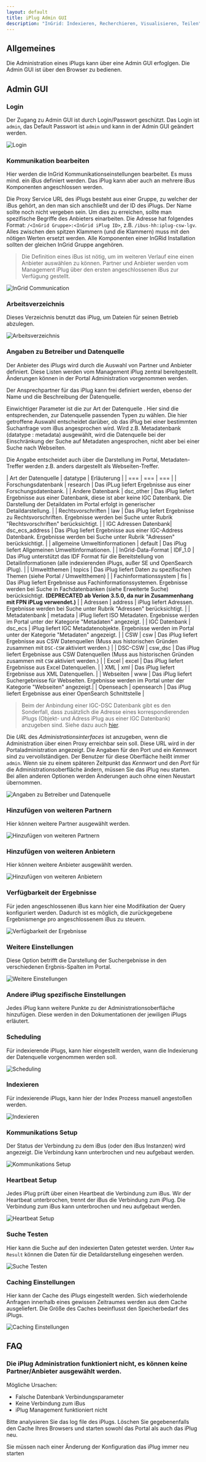 ```yaml
---
layout: default
title: iPlug Admin GUI
description: "InGrid: Indexieren, Recherchieren, Visualisieren, Teilen"
---
```


## Allgemeines

Die Administration eines iPlugs kann über eine Admin GUI erfoglgen. Die Admin GUI ist über den Browser zu bedienen.

## Admin GUI

### Login

Der Zugang zu Admin GUI ist durch Login/Passwort geschützt. Das Login ist `admin`, das Default Passwort ist `admin` und kann in der Admin GUI geändert werden.

![Login](../images/iplug_admin_gui_login.png "Login")

### Kommunikation bearbeiten

Hier werden die InGrid Kommunikationseinstellungen bearbeitet. Es muss mind. ein iBus definiert werden. Das iPlug kann aber auch an mehrere iBus Komponenten angeschlossen werden.

Die Proxy Service URL des iPlugs besteht aus einer Gruppe, zu welcher der iBus gehört, an den man sich anschließt und der ID des iPlugs. Der Name sollte noch nicht vergeben sein. Um dies zu erreichen, sollte man spezifische Begriffe des Anbieters einarbeiten. Die Adresse hat folgendes Format: `/<InGrid Gruppe>:<InGrid iPlug ID>`, z.B. `/ibus-hh:iplug-csw-lgv`. Alles zwischen den spitzen Klammern (und die Klammern) muss mit den nötigen Werten ersetzt werden. Alle Komponenten einer InGRid Installation sollten der gleichen InGrid Gruppe angehören.

> Die Definition eines iBus ist nötig, um im weiteren Verlauf eine einen Anbieter auswählen zu können. Partner und Anbieter werden vom Management iPlug über den ersten angeschlossenen iBus zur Verfügung gestellt.

![InGrid Communication](../images/iplug_admin_gui_communication.png "InGrid Communication")

### Arbeitsverzeichnis

Dieses Verzeichnis benutzt das iPlug, um Dateien für seinen Betrieb abzulegen.

![Arbeitsverzeichnis](../images/iplug_admin_gui_working_dir.png "Arbeitsverzeichnis")

### Angaben zu Betreiber und Datenquelle

Der Anbieter des iPlugs wird durch die Auswahl von Partner und Anbieter definiert. Diese Listen werden vom Management iPlug zentral bereitgestellt. Änderungen können in der Portal Administration vorgenommen werden.

Der Ansprechpartner für das iPlug kann frei definiert werden, ebenso der Name und die Beschreibung der Datenquelle.

Einwichtiger Parameter ist die zur Art der Datenquelle . Hier sind die entsprechenden, zur Datenquelle passenden Typen zu wählen. Die hier getroffene Auswahl entscheidet darüber, ob das iPlug bei einer bestimmten Suchanfrage vom iBus angesprochen wird. Wird z.B. Metadatenbank (datatype : metadata) ausgewählt, wird die Datenquelle bei der Einschränkung der Suche auf Metadaten angesprochen, nicht aber bei einer Suche nach Webseiten.

Die Angabe entscheidet auch über die Darstellung im Portal, Metadaten-Treffer werden z.B. anders dargestellt als Webseiten-Treffer.

| Art der Datenquelle | datatype | Erläuterung |
| === | === | === | 
| Forschungsdatenbank | research | Das iPLug liefert Ergebnisse aus einer Forschungsdatenbank. |
| Andere Datenbank | dsc_other | Das iPlug liefert Ergebnisse aus einer Datenbank, diese ist aber keine IGC Datenbank. Die Darstellung der Detaildaten im Portal erfolgt in generischer Detaildarstellung. |
| Rechtsvorschriften | law | Das iPlug liefert Ergebnisse zu Rechtsvorschriften. Ergebnisse werden bei Suche unter Rubrik "Rechtsvorschriften" berücksichtigt. |
| IGC Adressen Datenbank| dsc_ecs_address | Das iPlug liefert Ergebnisse aus einer IGC-Address Datenbank. Ergebnisse werden bei Suche unter Rubrik "Adressen" berücksichtigt. |
| allgemeine Umweltinformationen | default | Das iPlug liefert Allgemeinen Umweltinformationen. |
| InGrid-Data-Format | IDF_1.0 | Das iPlug unterstützt das IDF Format für die Bereitstellung von Detailinformationen (alle indexierenden iPlugs, außer SE und OpenSearch iPlug). |
| Umweltthemen | topics | Das iPlug liefert Daten zu spezifischen Themen (siehe Portal / Umweltthemen) |
| Fachinformationssystem | fis | Das iPlug liefert Ergebnisse aus Fachinformationssystemen. Ergebnisse werden bei Suche in Fachdatenbanken (siehe Erweiterte Suche) berücksichtigt. **(DEPRECATED ab Verion 3.5.0, da nur in Zusammenhang mit FPN iPLug verwendet.)** |
| Adressen | address | iPlug liefert Adressen. Ergebnisse werden bei Suche unter Rubrik "Adressen" berücksichtigt. |
| Metadatenbank | metadata | iPlug liefert ISO Metadaten. Ergebnisse werden im Portal unter der Kategorie "Metadaten" angezeigt. |
| IGC Datenbank | dsc_ecs | iPlug liefert IGC Metadatenobjekte. Ergebnisse werden im Portal unter der Kategorie "Metadaten" angezeigt. |
| CSW | csw | Das iPlug liefert Ergebnisse aus CSW Datenquellen (Muss aus historischen Gründen zusammen mit `DSC-CSW` aktiviert werden.) |
| DSC-CSW | csw_dsc | Das iPlug liefert Ergebnisse aus CSW Datenquellen  (Muss aus historischen Gründen zusammen mit `CSW` aktiviert werden.) |
| Excel | excel | Das iPlug liefert Ergebnisse aus Excel Datenquellen. |
| XML | xml | Das iPlug liefert Ergebnisse aus XML Datenquellen. |
| Webseiten | www | Das iPlug liefert Suchergebnisse für Webseiten. Ergebnisse werden im Portal unter der Kategorie "Webseiten" angezeigt.|
| Openseach | opensearch | Das iPlug liefert Ergebnisse aus einer OpenSearch Schnittstelle |


> Beim der Anbindung einer IGC-DSC Datenbank gibt es den Sonderfall, dass zusätzlich die Adresse eines korrespondierenden iPlugs (Objekt- und Adress iPlug aus einer IGC Datenbank) anzugeben sind. Siehe dazu auch [hier](iplug_dsc_scripted.html#sonderfall-ingrid-catalog-objekte-und-adressen).

Die *URL* des *Administrationsinterfaces* ist anzugeben, wenn die Administration über einen Proxy erreichbar sein soll. Diese URL wird in der Portaladministration angezeigt. Die Angaben für den Port und ein Kennwort sind zu vervollständigen. Der Benutzer für diese Oberfläche heißt immer `admin`. Wenn sie zu einem späteren Zeitpunkt das *Kennwort* und den *Port* für die Administrationsoberfläche ändern, müssen Sie das iPlug neu starten. Bei allen anderen Optionen werden Änderungen auch ohne einen Neustart übernommen.

![Angaben zu Betreiber und Datenquelle](../images/iplug_admin_gui_operator.png "Angaben zu Betreiber und Datenquelle")


### Hinzufügen von weiteren Partnern

Hier können weitere Partner ausgewählt werden.

![Hinzufügen von weiteren Partnern](../images/iplug_admin_gui_partner.png "Hinzufügen von weiteren Partnern")


### Hinzufügen von weiteren Anbietern

Hier können weitere Anbieter ausgewählt werden.

![Hinzufügen von weiteren Anbietern](../images/iplug_admin_gui_provider.png "Hinzufügen von weiteren Anbietern")

### Verfügbarkeit der Ergebnisse

Für jeden angeschlossenen iBus kann hier eine Modifikation der Query konfiguriert werden. Dadurch ist es möglich, die zurückgegebene Ergebnismenge pro angeschlossenem iBus zu steuern.

![Verfügbarkeit der Ergebnisse](../images/iplug_admin_gui_result_availabilitiy.png "Verfügbarkeit der Ergebnisse")

### Weitere Einstellungen

Diese Option betrifft die Darstellung der Suchergebnisse in den verschiedenen Ergbnis-Spalten im Portal.

![Weitere Einstellungen](../images/iplug_admin_gui_misc.png "Weitere Einstellungen")

### Andere iPlug spezifische Einstellungen

Jedes iPlug kann weitere Punkte zu der Administrationsoberfläche hinzufügen. Diese werden in den Dokumentationen der jewiligen iPlugs erläutert.

### Scheduling

Für indexierende iPlugs, kann hier eingestellt werden, wann die Indexierung der Datenquelle vorgenommen werden soll.

![Scheduling](../images/iplug_admin_gui_scheduling.png "Scheduling")

### Indexieren

Für indexierende iPlugs, kann hier der Index Prozess manuell angestoßen werden.

![Indexieren](../images/iplug_admin_gui_index.png "Indexieren")

### Kommunikations Setup

Der Status der Verbindung zu dem iBus (oder den iBus Instanzen) wird angezeigt. Die Verbindung kann unterbrochen und neu aufgebaut werden.

![Kommunikations Setup](../images/iplug_admin_gui_communication_control.png "Kommunikations Setup")

### Heartbeat Setup

Jedes iPlug prüft über einen Heartbeat die Verbindung zum iBus. Wir der Heartbeat unterbrochen, trennt der iBus die Verbindung zum iPlug. Die Verbindung zum iBus kann unterbrochen und neu aufgebaut werden.

![Heartbeat Setup](../images/iplug_admin_gui_heartbeat_control.png "Heartbeat Setup")

### Suche Testen

Hier kann die Suche auf den indexierten Daten getestet werden. Unter `Raw Result` können die Daten für die Detaildarstellung eingesehen werden.

![Suche Testen](../images/iplug_admin_gui_search.png "Suche Testen")

### Caching Einstellungen

Hier kann der Cache des iPlugs eingestellt werden. Sich wiederholende Anfragen innerhalb eines gewissen Zeitraumes werden aus dem Cache ausgeliefert. Die Größe des Caches beeinflusst den Speicherbedarf des iPlugs.

![Caching Einstellungen](../images/iplug_admin_gui_cache.png "Caching Einstellungen")



## FAQ



### Die iPlug Administration funktioniert nicht, es können keine Partner/Anbieter ausgewählt werden.


Mögliche Ursachen:

* Falsche Datenbank Verbindungsparameter 
* Keine Verbindung zum iBus
* iPlug Management funktioniert nicht

Bitte analysieren Sie das log file des iPlugs. 
Löschen Sie gegebenenfalls den Cache Ihres Browsers und starten sowohl das Portal als auch das iPlug neu.

Sie müssen nach einer Änderung der Konfiguration das iPlug immer neu starten

